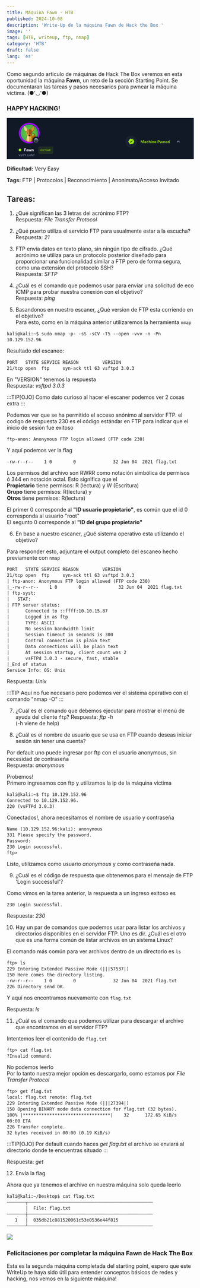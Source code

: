 ```yaml
---
title: Máquina Fawn - HTB
published: 2024-10-08
description: 'Write-Up de la máquina Fawn de Hack the Box '
image: ''
tags: [HTB, writeup, ftp, nmap]
category: 'HTB'
draft: false 
lang: 'es'
---
```



Como segundo articulo de máquinas de Hack The Box veremos en esta oportunidad la máquina **Fawn**, un reto de la sección Starting Point. Se documentaran las tareas y pasos necesarios para pwnear la máquina víctima. (●'◡'●)

### HAPPY HACKING!

![](img/htb_fawn.png)

**Dificultad:** Very Easy

**Tags:** FTP | Protocolos | Reconocimiento | Anonimato/Acceso Invitado


## Tareas:

1. ¿Qué significan las 3 letras del acrónimo FTP?   
Respuesta: *File Transfer Protocol*

2. ¿Qué puerto utiliza el servicio FTP para usualmente estar a la escucha?   
Respuesta: *21*

3. FTP envía datos en texto plano, sin ningún tipo de cifrado. ¿Qué acrónimo se utiliza para un protocolo posterior diseñado para proporcionar una funcionalidad similar a FTP pero de forma segura, como una extensión del protocolo SSH?   
Respuesta: *SFTP*

4. ¿Cuál es el comando que podemos usar para enviar una solicitud de eco ICMP para probar nuestra conexión con el objetivo?    
Respuesta: *ping*

5. Basandonos en nuestro escaner, ¿Qué version de FTP esta corriendo en el objetivo?    
Para esto, como en la máquina anterior utilizaremos la herramienta `nmap`

```
kali@kali:~$ sudo nmap -p- -sS -sCV -T5 --open -vvv -n -Pn 10.129.152.96
```

Resultado del escaneo:
```
PORT   STATE SERVICE REASON         VERSION
21/tcp open  ftp     syn-ack ttl 63 vsftpd 3.0.3
```
En "VERSION" tenemos la respuesta    
Respuesta: *vsftpd 3.0.3*

:::TIP[OJO]
Como dato curioso al hacer el escaner podemos ver 2 cosas extra
:::

Podemos ver que se ha permitido el acceso anónimo al servidor FTP. el codigo de respuesta 230 es el código estándar en FTP para indicar que el inicio de sesión fue exitoso
```
ftp-anon: Anonymous FTP login allowed (FTP code 230)
```
Y aquí podemos ver la flag

```
-rw-r--r--    1 0        0              32 Jun 04  2021 flag.txt
```
 
Los permisos del archivo son RWRR como notación simbólica de permisos ó 344 en notación octal.
Esto significa que el     
**Propietario** tiene permisos: R (lectura) y W (Escritura)  
**Grupo** tiene permisos: R(lectura) y  
**Otros** tiene permisos: R(lectura)  

El primer 0 corresponde al **"ID usuario propietario"**, es común que el id 0 corresponda al usuario "root"   
El segunto 0 corresponde al **"ID del grupo propietario"** 






6. En base a nuestro escaner, ¿Qué sistema operativo esta utilizando el objetivo?

Para responder esto, adjuntare el output completo del escaneo hecho previamente con `nmap`

```
PORT   STATE SERVICE REASON         VERSION
21/tcp open  ftp     syn-ack ttl 63 vsftpd 3.0.3
| ftp-anon: Anonymous FTP login allowed (FTP code 230)
|_-rw-r--r--    1 0        0              32 Jun 04  2021 flag.txt
| ftp-syst: 
|   STAT: 
| FTP server status:
|      Connected to ::ffff:10.10.15.87
|      Logged in as ftp
|      TYPE: ASCII
|      No session bandwidth limit
|      Session timeout in seconds is 300
|      Control connection is plain text
|      Data connections will be plain text
|      At session startup, client count was 2
|      vsFTPd 3.0.3 - secure, fast, stable
|_End of status
Service Info: OS: Unix
```
Respuesta: *Unix*

:::TIP
Aquí no fue necesario pero podemos ver el sistema operativo con el comando "nmap -O"
:::


7. ¿Cuál es el comando que debemos ejecutar para mostrar el menú de ayuda del cliente `ftp`?
Respuesta: *ftp -h*   
(-h viene de help)

8. ¿Cuál es el nombre de usuario que se usa en FTP cuando deseas iniciar sesión sin tener una cuenta?

Por default uno puede ingresar por ftp con el usuario anonymous, sin necesidad de contraseña    
Respuesta: *anonymous*

Probemos!   
Primero ingresamos con ftp y utilizamos la ip de la máquina víctima
```
kali@kali:~$ ftp 10.129.152.96
Connected to 10.129.152.96.
220 (vsFTPd 3.0.3)
```
Conectados!, ahora necesitamos el nombre de usuario y contraseña
```
Name (10.129.152.96:kali): anonymous
331 Please specify the password.
Password: 
230 Login successful.
ftp> 
```
Listo, utilizamos como usuario *anonymous* y como contraseña nada.

9. ¿Cuál es el código de respuesta que obtenemos para el mensaje de FTP 'Login successful'?

Como vimos en la tarea anterior, la respuesta a un ingreso exitoso es
```
230 Login successful.
```
Respuesta: *230*

10. Hay un par de comandos que podemos usar para listar los archivos y directorios disponibles en el servidor FTP. Uno es dir. ¿Cuál es el otro que es una forma común de listar archivos en un sistema Linux?

El comando más común para ver archivos dentro de un directorio es `ls`

```
ftp> ls
229 Entering Extended Passive Mode (|||57537|)
150 Here comes the directory listing.
-rw-r--r--    1 0        0              32 Jun 04  2021 flag.txt
226 Directory send OK.
```
Y aquí nos encontramos nuevamente con `flag.txt`

Respuesta: *ls*

11. ¿Cuál es el comando que podemos utilizar para descargar el archivo que encontramos en el servidor FTP?

Intentemos leer el contenido de `flag.txt`

```
ftp> cat flag.txt
?Invalid command.
```
No podemos leerlo   
Por lo tanto nuestra mejor opción es descargarlo, como estamos por *File Transfer Protocol*

```
ftp> get flag.txt
local: flag.txt remote: flag.txt
229 Entering Extended Passive Mode (|||27394|)
150 Opening BINARY mode data connection for flag.txt (32 bytes).
100% |*********************************|    32      172.65 KiB/s    00:00 ETA
226 Transfer complete.
32 bytes received in 00:00 (0.19 KiB/s)
```
:::TIP[OJO]
Por default cuando haces *get flag.txt* el archivo se enviará al directorio donde te encuentras situado
:::

Respuesta: *get*

12. Envía la flag

Ahora que ya tenemos el archivo en nuestra máquina solo queda leerlo

```
kali@kali:~/Desktop$ cat flag.txt                    
───────┬───────────────────────────────────────────────
       │  File: flag.txt
───────┼───────────────────────────────────────────────
   1   │  035db21c881520061c53e0536e44f815
───────┴───────────────────────────────────────────────
```


![](https://miro.medium.com/v2/resize:fit:677/1*GgPR03Kg9aZyzN2z25iCUw.png)

### Felicitaciones por completar la máquina Fawn de Hack The Box
Esta es la segunda máquina completada del starting point, espero que este WriteUp te haya sido útil para entender conceptos básicos de redes y hacking, nos vemos en la siguiente máquina!




